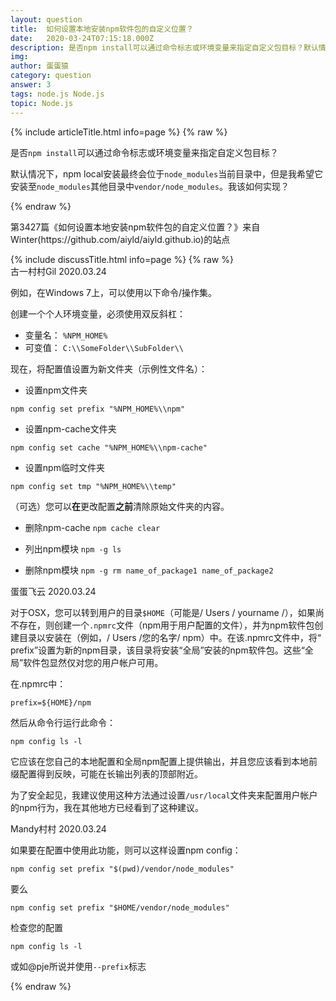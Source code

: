 ```yaml
---
layout: question
title:  如何设置本地安装npm软件包的自定义位置？
date:   2020-03-24T07:15:18.000Z
description: 是否npm install可以通过命令标志或环境变量来指定自定义包目标？默认情况下，npm local安装最终会位于node_modules当前目录中...
img: 
author: 蛋蛋猿
category: question
answer: 3
tags: node.js Node.js
topic: Node.js
---
```

<div class="article-root">
  <div class="article">
    {% include articleTitle.html info=page %}
    {% raw %}
    <div class="article-content"><p><font style="vertical-align: inherit;"><font style="vertical-align: inherit;">是否</font></font><code>npm install</code><font style="vertical-align: inherit;"><font style="vertical-align: inherit;">可以通过命令标志或环境变量</font><font style="vertical-align: inherit;">来指定自定义包目标</font><font style="vertical-align: inherit;">？</font></font></p>

<p><font style="vertical-align: inherit;"><font style="vertical-align: inherit;">默认情况下，npm local安装最终会位于</font></font><code>node_modules</code><font style="vertical-align: inherit;"><font style="vertical-align: inherit;">当前目录中，但是我希望它安装至</font></font><code>node_modules</code><font style="vertical-align: inherit;"><font style="vertical-align: inherit;">其他目录中</font></font><code>vendor/node_modules</code><font style="vertical-align: inherit;"><font style="vertical-align: inherit;">。</font><font style="vertical-align: inherit;">我该如何实现？</font></font></p></div>
    {% endraw %}
  </div>
  <p class="winter_mark">第3427篇《如何设置本地安装npm软件包的自定义位置？》来自Winter(https://github.com/aiyld/aiyld.github.io)的站点</p>
  <div class="discuss-wrapper">
    {% include discussTitle.html info=page %}
    {% raw %}
    <div class="discuss-item">
        <div class="discuss-parent">
          <div class="discuss-meta">
            <span class="discuss-user">古一村村Gil</span>
            <span class="discuss-time">2020.03.24</span>
          </div>
          <div class="discuss-comment"><p><font style="vertical-align: inherit;"><font style="vertical-align: inherit;">例如，在Windows 7上，可以使用以下命令/操作集。 </font></font></p>

<p><font style="vertical-align: inherit;"><font style="vertical-align: inherit;">创建一个个人环境变量，必须使用双反斜杠：</font></font></p>

<ul>
<li><font style="vertical-align: inherit;"><font style="vertical-align: inherit;">变量名： </font></font><code>%NPM_HOME%</code></li>
<li><font style="vertical-align: inherit;"><font style="vertical-align: inherit;">可变值： </font></font><code>C:\\SomeFolder\\SubFolder\\</code></li>
</ul>

<p><font style="vertical-align: inherit;"><font style="vertical-align: inherit;">现在，将配置值设置为新文件夹（示例性文件名）：</font></font></p>

<ul>
<li><font style="vertical-align: inherit;"><font style="vertical-align: inherit;">设置npm文件夹 </font></font></li>
</ul>

<p><code>npm config set prefix "%NPM_HOME%\\npm"</code></p>

<ul>
<li><font style="vertical-align: inherit;"><font style="vertical-align: inherit;">设置npm-cache文件夹</font></font></li>
</ul>

<p><code>npm config set cache "%NPM_HOME%\\npm-cache"</code></p>

<ul>
<li><font style="vertical-align: inherit;"><font style="vertical-align: inherit;">设置npm临时文件夹 </font></font></li>
</ul>

<p><code>npm config set tmp "%NPM_HOME%\\temp"</code></p>

<p><font style="vertical-align: inherit;"><font style="vertical-align: inherit;">（可选）您可以</font></font><strong><font style="vertical-align: inherit;"><font style="vertical-align: inherit;">在</font></font></strong><font style="vertical-align: inherit;"><font style="vertical-align: inherit;">更改配置</font><strong><font style="vertical-align: inherit;">之前</font></strong><font style="vertical-align: inherit;">清除原始文件夹的内容</font><font style="vertical-align: inherit;">。</font></font></p>

<ul>
<li><p><font style="vertical-align: inherit;"><font style="vertical-align: inherit;">删除npm-cache    </font></font><code>npm cache clear</code></p></li>
<li><p><font style="vertical-align: inherit;"><font style="vertical-align: inherit;">列出npm模块    </font></font><code>npm -g ls</code></p></li>
<li><p><font style="vertical-align: inherit;"><font style="vertical-align: inherit;">删除npm模块
</font></font><code>npm -g rm name_of_package1 name_of_package2</code></p></li>
</ul></div>
        </div></div><div class="discuss-item">
        <div class="discuss-parent">
          <div class="discuss-meta">
            <span class="discuss-user">蛋蛋飞云</span>
            <span class="discuss-time">2020.03.24</span>
          </div>
          <div class="discuss-comment"><p><font style="vertical-align: inherit;"><font style="vertical-align: inherit;">对于OSX，您可以转到用户的目录</font></font><code>$HOME</code><font style="vertical-align: inherit;"><font style="vertical-align: inherit;">（可能是/ Users / yourname /），如果尚不存在，则创建一个</font></font><code>.npmrc</code><font style="vertical-align: inherit;"><font style="vertical-align: inherit;">文件（npm用于用户配置的文件），并为npm软件包创建目录以安装在（例如，/ Users /您的名字/ npm）中。</font><font style="vertical-align: inherit;">在该.npmrc文件中，将“ prefix”设置为新的npm目录，该目录将安装“全局”安装的npm软件包。</font><font style="vertical-align: inherit;">这些“全局”软件包显然仅对您的用户帐户可用。  </font></font></p>

<p><font style="vertical-align: inherit;"><font style="vertical-align: inherit;">在.npmrc中：</font></font></p>

<p><code>prefix=${HOME}/npm</code></p>

<p><font style="vertical-align: inherit;"><font style="vertical-align: inherit;">然后从命令行运行此命令：</font></font></p>

<p><code>npm config ls -l</code></p>

<p><font style="vertical-align: inherit;"><font style="vertical-align: inherit;">它应该在您自己的本地配置和全局npm配置上提供输出，并且您应该看到本地前缀配置得到反映，可能在长输出列表的顶部附近。</font></font></p>

<p><font style="vertical-align: inherit;"><font style="vertical-align: inherit;">为了安全起见，我建议使用这种方法通过设置</font></font><code>/usr/local</code><font style="vertical-align: inherit;"><font style="vertical-align: inherit;">文件夹</font><font style="vertical-align: inherit;">来配置用户帐户的npm行为</font><font style="vertical-align: inherit;">，我在其他地方已经看到了这种建议。</font></font></p></div>
        </div></div><div class="discuss-item">
        <div class="discuss-parent">
          <div class="discuss-meta">
            <span class="discuss-user">Mandy村村</span>
            <span class="discuss-time">2020.03.24</span>
          </div>
          <div class="discuss-comment"><p><font style="vertical-align: inherit;"><font style="vertical-align: inherit;">如果要在配置中使用此功能，则可以这样设置npm config：</font></font></p>

<pre><code>npm config set prefix "$(pwd)/vendor/node_modules"
</code></pre>

<p><font style="vertical-align: inherit;"><font style="vertical-align: inherit;">要么</font></font></p>

<pre><code>npm config set prefix "$HOME/vendor/node_modules"
</code></pre>

<p><font style="vertical-align: inherit;"><font style="vertical-align: inherit;">检查您的配置</font></font></p>

<p><code>npm config ls -l</code></p>

<p><font style="vertical-align: inherit;"><font style="vertical-align: inherit;">或如@pje所说并使用</font></font><code>--prefix</code><font style="vertical-align: inherit;"><font style="vertical-align: inherit;">标志</font></font></p></div>
        </div></div>
    {% endraw %}
  </div>
<div>
